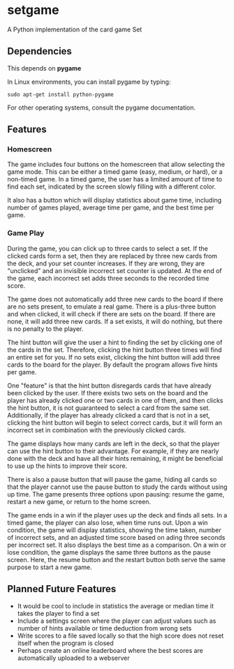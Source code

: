 # setgame

A Python implementation of the card game Set

## Dependencies

This depends on **pygame**

In Linux environments, you can install pygame by typing:
```
sudo apt-get install python-pygame
```

For other operating systems, consult the pygame documentation.

## Features

### Homescreen

The game includes four buttons on the homescreen that allow selecting the game mode.  This can be either a timed game (easy, medium, or hard), or a non-timed game.  In a timed game, the user has a limited amount of time to find each set, indicated by the screen slowly filling with a different color.

It also has a button which will display statistics about game time, including number of games played, average time per game, and the best time per game.

### Game Play

During the game, you can click up to three cards to select a set.  If the clicked cards form a set, then they are replaced by three new cards from the deck, and your set counter increases.  If they are wrong, they are "unclicked" and an invisible incorrect set counter is updated.  At the end of the game, each incorrect set adds three seconds to the recorded time score.

The game does not automatically add three new cards to the board if there are no sets present, to emulate a real game.  There is a plus-three button and when clicked, it will check if there are sets on the board.  If there are none, it will add three new cards.  If a set exists, it will do nothing, but there is no penalty to the player.

The hint button will give the user a hint to finding the set by clicking one of the cards in the set.  Therefore, clicking the hint button three times will find an entire set for you.  If no sets exist, clicking the hint button will add three cards to the board for the player.  By default the program allows five hints per game.  

One "feature" is that the hint button disregards cards that have already been clicked by the user.  If there exists two sets on the board and the player has already clicked one or two cards in one of them, and then clicks the hint button, it is not guaranteed to select a card from the same set.  Additionally, if the player has already clicked a card that is not in a set, clicking the hint button will begin to select correct cards, but it will form an incorrect set in combination with the previously clicked cards.

The game displays how many cards are left in the deck, so that the player can use the hint button to their advantage.  For example, if they are nearly done with the deck and have all their hints remaining, it might be beneficial to use up the hints to improve their score.

There is also a pause button that will pause the game, hiding all cards so that the player cannot use the pause button to study the cards without using up time.  The game presents three options upon pausing: resume the game, restart a new game, or return to the home screen.

The game ends in a win if the player uses up the deck and finds all sets.  In a timed game, the player can also lose, when time runs out.  Upon a win condition, the game will display statistics, showing the time taken, number of incorrect sets, and an adjusted time score based on ading three seconds per incorrect set.  It also displays the best time as a comparison.  On a win or lose condition, the game displays the same three buttons as the pause screen.  Here, the resume button and the restart button both serve the same purpose to start a new game.

## Planned Future Features

- It would be cool to include in statistics the average or median time it takes the player to find a set
- Include a settings screen where the player can adjust values such as number of hints available or time deduction from wrong sets
- Write scores to a file saved locally so that the high score does not reset itself when the program is closed
- Perhaps create an online leaderboard where the best scores are automatically uploaded to a webserver
